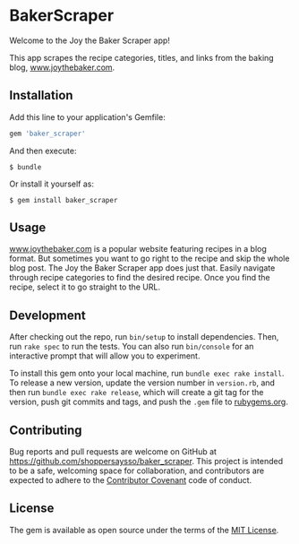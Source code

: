 # BakerScraper

Welcome to the Joy the Baker Scraper app!

This app scrapes the recipe categories, titles, and links from the baking blog, www.joythebaker.com.

## Installation

Add this line to your application's Gemfile:

```ruby
gem 'baker_scraper'
```

And then execute:

    $ bundle

Or install it yourself as:

    $ gem install baker_scraper

## Usage

www.joythebaker.com is a popular website featuring recipes in a blog format. But sometimes you want to go right to the recipe and skip the whole blog post. The Joy the Baker Scraper app does just that. Easily navigate through recipe categories to find the desired recipe. Once you find the recipe, select it to go straight to the URL.

## Development

After checking out the repo, run `bin/setup` to install dependencies. Then, run `rake spec` to run the tests. You can also run `bin/console` for an interactive prompt that will allow you to experiment.

To install this gem onto your local machine, run `bundle exec rake install`. To release a new version, update the version number in `version.rb`, and then run `bundle exec rake release`, which will create a git tag for the version, push git commits and tags, and push the `.gem` file to [rubygems.org](https://rubygems.org).

## Contributing

Bug reports and pull requests are welcome on GitHub at https://github.com/shoppersaysso/baker_scraper. This project is intended to be a safe, welcoming space for collaboration, and contributors are expected to adhere to the [Contributor Covenant](http://contributor-covenant.org) code of conduct.


## License

The gem is available as open source under the terms of the [MIT License](http://opensource.org/licenses/MIT).

